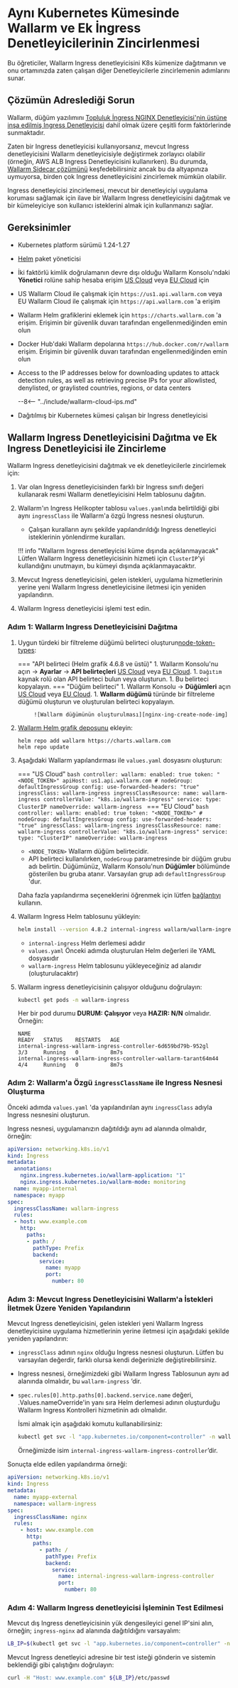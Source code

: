 [node-token-types]:                      ../user-guides/nodes/nodes.md#api-and-node-tokens-for-node-creation
[nginx-ing-create-node-img]:             ../images/user-guides/nodes/create-wallarm-node-name-specified.png

# Aynı Kubernetes Kümesinde Wallarm ve Ek İngress Denetleyicilerinin Zincirlenmesi
Bu öğreticiler, Wallarm Ingress denetleyicisini K8s kümenize dağıtmanın ve onu ortamınızda zaten çalışan diğer Denetleyicilerle zincirlemenin adımlarını sunar.

## Çözümün Adreslediği Sorun

Wallarm, düğüm yazılımını [Topluluk İngress NGINX Denetleyicisi'nin üstüne inşa edilmiş Ingress Denetleyicisi](installation-kubernetes-en.md) dahil olmak üzere çeşitli form faktörlerinde sunmaktadır.

Zaten bir Ingress denetleyicisi kullanıyorsanız, mevcut Ingress denetleyicisini Wallarm denetleyicisiyle değiştirmek zorlayıcı olabilir (örneğin, AWS ALB Ingress Denetleyicisini kullanırken). Bu durumda, [Wallarm Sidecar çözümünü](../installation/kubernetes/sidecar-proxy/deployment.md) keşfedebilirsiniz ancak bu da altyapınıza uymuyorsa, birden çok Ingress denetleyicisini zincirlemek mümkün olabilir.

Ingress denetleyicisi zincirlemesi, mevcut bir denetleyiciyi uygulama koruması sağlamak için ilave bir Wallarm Ingress denetleyicisini dağıtmak ve bir kümeleyiciye son kullanıcı isteklerini almak için kullanmanızı sağlar.

## Gereksinimler

* Kubernetes platform sürümü 1.24-1.27
* [Helm](https://helm.sh/) paket yöneticisi
* İki faktörlü kimlik doğrulamanın devre dışı olduğu Wallarm Konsolu'ndaki **Yönetici** rolüne sahip hesaba erişim [US Cloud](https://us1.my.wallarm.com/) veya [EU Cloud](https://my.wallarm.com/) için
* US Wallarm Cloud ile çalışmak için `https://us1.api.wallarm.com` veya EU Wallarm Cloud ile çalışmak için `https://api.wallarm.com` 'a erişim
* Wallarm Helm grafiklerini eklemek için `https://charts.wallarm.com` 'a erişim. Erişimin bir güvenlik duvarı tarafından engellenmediğinden emin olun
* Docker Hub'daki Wallarm depolarına `https://hub.docker.com/r/wallarm` erişim. Erişimin bir güvenlik duvarı tarafından engellenmediğinden emin olun
* Access to the IP addresses below for downloading updates to attack detection rules, as well as retrieving precise IPs for your allowlisted, denylisted, or graylisted countries, regions, or data centers

    --8<-- "../include/wallarm-cloud-ips.md"
* Dağıtılmış bir Kubernetes kümesi çalışan bir Ingress denetleyicisi

## Wallarm Ingress Denetleyicisini Dağıtma ve Ek Ingress Denetleyicisi ile Zincirleme

Wallarm Ingress denetleyicisini dağıtmak ve ek denetleyicilerle zincirlemek için:

1. Var olan Ingress denetleyicisinden farklı bir Ingress sınıfı değeri kullanarak resmi Wallarm denetleyicisini Helm tablosunu dağıtın.
1. Wallarm'ın Ingress Helikopter tablosu `values.yaml`ında belirtildiği gibi aynı `ingressClass` ile Wallarm'a özgü Ingress nesnesi oluşturun.
   
   * Çalışan kuralların aynı şekilde yapılandırıldığı Ingress denetleyici isteklerinin yönlendirme kuralları.

    !!! info "Wallarm Ingress denetleyicisi küme dışında açıklanmayacak"
       Lütfen Wallarm Ingress denetleyicisinin hizmeti için `ClusterIP`'yi kullandığını unutmayın, bu kümeyi dışında açıklanmayacaktır.
1. Mevcut Ingress denetleyicisini, gelen istekleri, uygulama hizmetlerinin yerine yeni Wallarm Ingress denetleyicisine iletmesi için yeniden yapılandırın.
1. Wallarm Ingress denetleyicisi işlemi test edin.

### Adım 1: Wallarm Ingress Denetleyicisini Dağıtma

1. Uygun türdeki bir filtreleme düğümü belirteci oluşturun[node-token-types]:

    === "API belirteci (Helm grafik 4.6.8 ve üstü)"
        1. Wallarm Konsolu'nu açın → **Ayarlar** → **API belirteçleri** [US Cloud](https://us1.my.wallarm.com/settings/api-tokens) veya [EU Cloud](https://my.wallarm.com/settings/api-tokens).
        1. `Dağıtım` kaynak rolü olan API belirteci bulun veya oluşturun.
        1. Bu belirteci kopyalayın.
    === "Düğüm belirteci"
        1. Wallarm Konsolu → **Düğümleri** açın [US Cloud](https://us1.my.wallarm.com/nodes) veya [EU Cloud](https://my.wallarm.com/nodes).
        1. **Wallarm düğümü** türünde bir filtreleme düğümü oluşturun ve oluşturulan belirteci kopyalayın.
            
            ![Wallarm düğümünün oluşturulması][nginx-ing-create-node-img]
1. [Wallarm Helm grafik deposunu](https://charts.wallarm.com/) ekleyin:
    ```
    helm repo add wallarm https://charts.wallarm.com
    helm repo update
    ```
1. Aşağıdaki Wallarm yapılandırması ile `values.yaml` dosyasını oluşturun:

    === "US Cloud"
        ```bash
        controller:
          wallarm:
            enabled: true
            token: "<NODE_TOKEN>"
            apiHost: us1.api.wallarm.com
            # nodeGroup: defaultIngressGroup
          config:
            use-forwarded-headers: "true"  
          ingressClass: wallarm-ingress
          ingressClassResource:
            name: wallarm-ingress
            controllerValue: "k8s.io/wallarm-ingress"
          service:
            type: ClusterIP
        nameOverride: wallarm-ingress
        ```
    === "EU Cloud"
        ```bash
        controller:
          wallarm:
            enabled: true
            token: "<NODE_TOKEN>"
            # nodeGroup: defaultIngressGroup
          config:
            use-forwarded-headers: "true"
          ingressClass: wallarm-ingress
          ingressClassResource:
            name: wallarm-ingress
            controllerValue: "k8s.io/wallarm-ingress"
          service:
            type: "ClusterIP"
        nameOverride: wallarm-ingress
        ```    
    
    * `<NODE_TOKEN>` Wallarm düğüm belirtecidir.
    * API belirteci kullanılırken, `nodeGroup` parametresinde bir düğüm grubu adı belirtin. Düğümünüz, Wallarm Konsolu'nun **Düğümler** bölümünde gösterilen bu gruba atanır. Varsayılan grup adı `defaultIngressGroup` 'dur.

    Daha fazla yapılandırma seçeneklerini öğrenmek için lütfen [bağlantıyı](configure-kubernetes-en.md) kullanın.
1. Wallarm Ingress Helm tablosunu yükleyin:
    ``` bash
    helm install --version 4.8.2 internal-ingress wallarm/wallarm-ingress -n wallarm-ingress -f values.yaml --create-namespace
    ```

    * `internal-ingress` Helm derlemesi adıdır
    * `values.yaml` Önceki adımda oluşturulan Helm değerleri ile YAML dosyasıdır
    * `wallarm-ingress` Helm tablosunu yükleyeceğiniz ad alanıdır (oluşturulacaktır)
1. Wallarm ingress denetleyicisinin çalışıyor olduğunu doğrulayın: 

    ```bash
    kubectl get pods -n wallarm-ingress
    ```

    Her bir pod durumu **DURUM: Çalışıyor** veya **HAZIR: N/N** olmalıdır. Örneğin:

    ```
    NAME                                                             READY   STATUS    RESTARTS   AGE
    internal-ingress-wallarm-ingress-controller-6d659bd79b-952gl      3/3     Running   0          8m7s
    internal-ingress-wallarm-ingress-controller-wallarm-tarant64m44   4/4     Running   0          8m7s
    ```

### Adım 2: Wallarm'a Özgü `ingressClassName` ile Ingress Nesnesi Oluşturma

Önceki adımda `values.yaml` 'da yapılandırılan aynı `ingressClass` adıyla Ingress nesnesini oluşturun.

Ingress nesnesi, uygulamanızın dağıtıldığı aynı ad alanında olmalıdır, örneğin:

```yaml
apiVersion: networking.k8s.io/v1
kind: Ingress
metadata:
  annotations:
    nginx.ingress.kubernetes.io/wallarm-application: "1"
    nginx.ingress.kubernetes.io/wallarm-mode: monitoring
  name: myapp-internal
  namespace: myapp
spec:
  ingressClassName: wallarm-ingress
  rules:
  - host: www.example.com
    http:
      paths:
      - path: /
        pathType: Prefix
        backend:
          service:
            name: myapp
            port:
              number: 80
```

### Adım 3: Mevcut Ingress Denetleyicisini Wallarm'a İstekleri İletmek Üzere Yeniden Yapılandırın

Mevcut Ingress denetleyicisini, gelen istekleri yeni Wallarm Ingress denetleyicisine uygulama hizmetlerinin yerine iletmesi için aşağıdaki şekilde yeniden yapılandırın:

* `ingressClass` adının `nginx` olduğu Ingress nesnesi oluşturun. Lütfen bu varsayılan değerdir, farklı olursa kendi değerinizle değiştirebilirsiniz. 
* Ingress nesnesi, örneğimizdeki gibi Wallarm Ingress Tablosunun aynı ad alanında olmalıdır, bu `wallarm-ingress` ’dir.
* `spec.rules[0].http.paths[0].backend.service.name` değeri, .Values.nameOverride'in yanı sıra Helm derlemesi adının oluşturduğu Wallarm Ingress Kontrolleri hizmetinin adı olmalıdır.

   İsmi almak için aşağıdaki komutu kullanabilirsiniz:
   
    ```bash
    kubectl get svc -l "app.kubernetes.io/component=controller" -n wallarm-ingress -o=jsonpath='{.items[0].metadata.name}'
    ```

    Örneğimizde isim `internal-ingress-wallarm-ingress-controller`’dir.

Sonuçta elde edilen yapılandırma örneği:

```yaml
apiVersion: networking.k8s.io/v1
kind: Ingress
metadata:
  name: myapp-external
  namespace: wallarm-ingress
spec:
  ingressClassName: nginx
  rules:
    - host: www.example.com
      http:
        paths:
          - path: /
            pathType: Prefix
            backend:
              service:
                name: internal-ingress-wallarm-ingress-controller
                port:
                  number: 80
```

### Adım 4: Wallarm Ingress denetleyicisi İşleminin Test Edilmesi 

Mevcut dış Ingress denetleyicisinin yük dengesileyici genel IP'sini alın, örneğin; `ingress-nginx` ad alanında dağıtıldığını varsayalım:

```bash
LB_IP=$(kubectl get svc -l "app.kubernetes.io/component=controller" -n ingress-nginx -o=jsonpath='{.items[0].status.loadBalancer.ingress[0].ip}')
```

Mevcut Ingress denetleyici adresine bir test isteği gönderin ve sistemin beklendiği gibi çalıştığını doğrulayın:

```bash
curl -H "Host: www.example.com" ${LB_IP}/etc/passwd
```